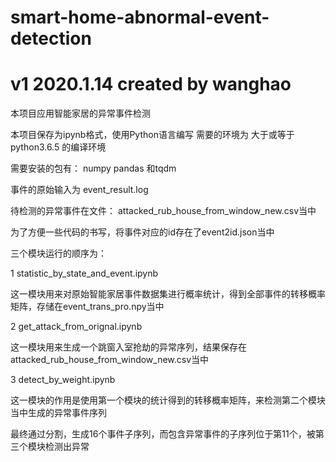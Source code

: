 # smart-home-abnormal-event-detection
# v1 2020.1.14  created by  wanghao

本项目应用智能家居的异常事件检测

本项目保存为ipynb格式，使用Python语言编写
需要的环境为 大于或等于python3.6.5 的编译环境

需要安装的包有：
numpy  pandas  和tqdm


事件的原始输入为 event_result.log

待检测的异常事件在文件： attacked_rub_house_from_window_new.csv当中

为了方便一些代码的书写，将事件对应的id存在了event2id.json当中

三个模块运行的顺序为：

1 statistic_by_state_and_event.ipynb

这一模块用来对原始智能家居事件数据集进行概率统计，得到全部事件的转移概率矩阵，存储在event_trans_pro.npy当中


2 get_attack_from_orignal.ipynb

这一模块用来生成一个跳窗入室抢劫的异常序列，结果保存在attacked_rub_house_from_window_new.csv当中


3 detect_by_weight.ipynb

这一模块的作用是使用第一个模块的统计得到的转移概率矩阵，来检测第二个模块当中生成的异常事件序列


最终通过分割，生成16个事件子序列，而包含异常事件的子序列位于第11个，被第三个模块检测出异常
